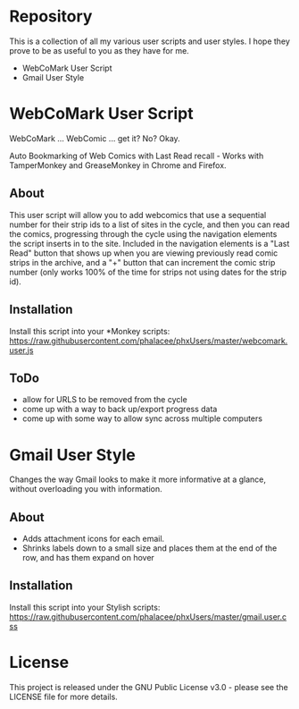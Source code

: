 Repository
==========

This is a collection of all my various user scripts and user styles. I hope they prove to be as useful to you as they have for me.

* WebCoMark User Script
* Gmail User Style


WebCoMark User Script
=====================

WebCoMark ... WebComic ... get it? No? Okay.

Auto Bookmarking of Web Comics with Last Read recall - Works with TamperMonkey and GreaseMonkey in Chrome and Firefox.

About
-----

This user script will allow you to add webcomics that use a sequential number for their strip ids to a list of sites in the cycle, and then you can read the comics, progressing through the cycle using the navigation elements the script inserts in to the site. Included in the navigation elements is a "Last Read" button that shows up when you are viewing previously read comic strips in the archive, and a "+" button that can increment the comic strip number (only works 100% of the time for strips not using dates for the strip id).


Installation
-----------

Install this script into your *Monkey scripts: https://raw.githubusercontent.com/phalacee/phxUsers/master/webcomark.user.js

ToDo
----
* allow for URLS to be removed from the cycle
* come up with a way to back up/export progress data
* come up with some way to allow sync across multiple computers

Gmail User Style
================

Changes the way Gmail looks to make it more informative at a glance, without overloading you with information.

About
-----

* Adds attachment icons for each email. 
* Shrinks labels down to a small size and places them at the end of the row, and has them expand on hover

Installation
------------

Install this script into your Stylish scripts: https://raw.githubusercontent.com/phalacee/phxUsers/master/gmail.user.css

License
=======

This project is released under the GNU Public License v3.0 - please see the LICENSE file for more details.
